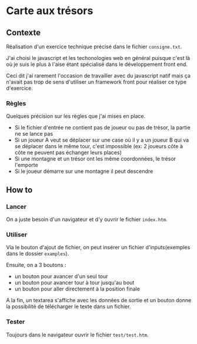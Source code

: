 Carte aux trésors
=================

Contexte
--------
Réalisation d'un exercice technique précisé dans le fichier `consigne.txt`. 

J'ai choisi le javascript et les techonologies web en général puisque c'est là où je suis le plus à l'aise étant spécialisé dans le développement front end.

Ceci dit j'ai rarement l'occasion de travailler avec du javascript natif mais ça n'avait pas trop de sens d'utiliser un framework front pour réaliser ce type d'exercice. 

### Règles
Quelques précision sur les règles que j'ai mises en place.
* Si le fichier d'entrée ne contient pas de joueur ou pas de trésor, la partie ne se lance pas
* Si un joueur A veut se déplacer sur une case où il y a un joueur B qui va se déplacer dans le même tour, c'est impossible (ex: 2 joueurs côte à côte ne peuvent pas échanger leurs places)
* Si une montagne et un trésor ont les même coordonnées, le trésor l'emporte
* Si le joueur démarre sur une montagne il peut descendre

How to
------

### Lancer 
On a juste besoin d'un navigateur et d'y ouvrir le fichier `index.htm`.

### Utiliser
Via le bouton d'ajout de fichier, on peut insérer un fichier d'inputs(exemples dans le dossier `examples`).

Ensuite, on a 3 boutons : 
* un bouton pour avancer d'un seul tour
* un bouton pour avancer tour à tour jusqu'au bout
* un bouton pour aller directement à la position finale

A la fin, un textarea s'affiche avec les données de sortie et un bouton donne la possibilité de télécharger le texte dans un fichier.

### Tester
Toujours dans le navigateur ouvrir le fichier `test/test.htm`.

